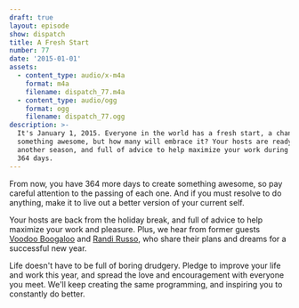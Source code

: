 ```yaml
---
draft: true
layout: episode
show: dispatch
title: A Fresh Start
number: 77
date: '2015-01-01'
assets:
  - content_type: audio/x-m4a
    format: m4a
    filename: dispatch_77.m4a
  - content_type: audio/ogg
    format: ogg
    filename: dispatch_77.ogg
description: >-
  It's January 1, 2015. Everyone in the world has a fresh start, a chance to do
  something awesome, but how many will embrace it? Your hosts are ready for
  another season, and full of advice to help maximize your work during the next
  364 days.
---
```

From now, you have 364 more days to create something awesome, so pay careful attention to the passing of each one. And if you must resolve to do anything, make it to live out a better version of your current self.

Your hosts are back from the holiday break, and full of advice to help maximize your work and pleasure. Plus, we hear from former guests [Voodoo Boogaloo](https://nicholaswyoung.com/programs/dispatch/64) and [Randi Russo](https://nicholaswyoung.com/programs/dispatch/3), who share their plans and dreams for a successful new year.

Life doesn't have to be full of boring drudgery. Pledge to improve your life and work this year, and spread the love and encouragement with everyone you meet. We'll keep creating the same programming, and inspiring you to constantly do better.